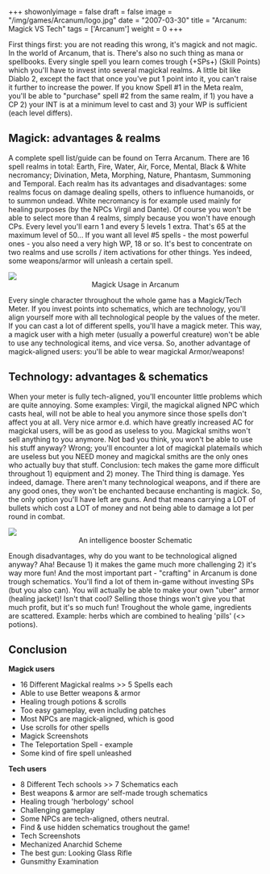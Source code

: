 +++
showonlyimage = false
draft = false
image = "/img/games/Arcanum/logo.jpg"
date = "2007-03-30"
title = "Arcanum: Magick VS Tech"
tags = ['Arcanum']
weight = 0
+++

First things first: you are not reading this wrong, it's magick and not magic. In the world of Arcanum, that is. There's also no such thing as mana or spellbooks. Every single spell you learn comes trough {+SPs+) (Skill Points) which you'll have to invest into several magickal realms. A little bit like Diablo 2, except the fact that once you've put 1 point into it, you can't raise it further to increase the power. If you know Spell #1 in the Meta realm, you'll be able to "purchase" spell #2 from the same realm, if 1) you have a CP 2) your INT is at a minimum level to cast and 3) your WP is sufficient (each level differs).

## Magick: advantages & realms

A complete spell list/guide can be found on Terra Arcanum. There are 16 spell realms in total: Earth, Fire, Water, Air, Force, Mental, Black & White necromancy; Divination, Meta, Morphing, Nature, Phantasm, Summoning and Temporal. Each realm has its advantages and disadvantages: some realms focus on damage dealing spells, others to influence humanoids, or to summon undead. White necromancy is for example used mainly for healing purposes (by the NPCs Virgil and Dante).
Of course you won't be able to select more than 4 realms, simply because you won't have enough CPs. Every level you'll earn 1 and every 5 levels 1 extra. That's 65 at the maximum level of 50... If you want all level #5 spells - the most powerful ones - you also need a very high WP, 18 or so. It's best to concentrate on two realms and use scrolls / item activations for other things. Yes indeed, some weapons/armor will unleash a certain spell.

<img src="/img/games/Arcanum/magickuse.jpg"/>
<center>Magick Usage in Arcanum</center>

Every single character throughout the whole game has a Magick/Tech Meter. If you invest points into schematics, which are technology, you'll align yourself more with all technological people by the values of the meter. If you can cast a lot of different spells, you'll have a magick meter. This way, a magick user with a high meter (usually a powerful creature) won't be able to use any technological items, and vice versa. So, another advantage of magick-aligned users: you'll be able to wear magickal Armor/weapons!

## Technology: advantages & schematics

When your meter is fully tech-aligned, you'll encounter little problems which are quite annoying. Some examples: Virgil, the magickal aligned NPC which casts heal, will not be able to heal you anymore since those spells don't affect you at all. Very nice armor e.d. which have greatly increased AC for magickal users, will be as good as useless to you. Magickal smiths won't sell anything to you anymore. Not bad you think, you won't be able to use his stuff anyway? Wrong; you'll encounter a lot of magickal platemails which are useless but you NEED money and magickal smiths are the only ones who actually buy that stuff.
Conclusion: tech makes the game more difficult throughout 1) equipment and 2) money. The Third thing is damage.
Yes indeed, damage. There aren't many technological weapons, and if there are any good ones, they won't be enchanted because enchanting is magick. So, the only option you'll have left are guns. And that means carrying a LOT of bullets which cost a LOT of money and not being able to damage a lot per round in combat.

<img src="/img/games/Arcanum/techuse.jpg"/>
<center>An intelligence booster Schematic</center>

Enough disadvantages, why do you want to be technological aligned anyway? Aha! Because 1) it makes the game much more challenging 2) it's way more fun! And the most important part - "crafting" in Arcanum is done trough schematics. You'll find a lot of them in-game without investing SPs (but you also can). You will actually be able to make your own "uber" armor (healing jacket)! Isn't that cool? Selling those things won't give you that much profit, but it's so much fun! Troughout the whole game, ingredients are scattered. Example: herbs which are combined to healing 'pills' (<> potions).

## Conclusion

**Magick users**

- 16 Different Magickal realms >> 5 Spells each
- Able to use Better weapons & armor
- Healing trough potions & scrolls
- Too easy gameplay, even including patches
- Most NPCs are magick-aligned, which is good
- Use scrolls for other spells
- Magick Screenshots
- The Teleportation Spell - example
- Some kind of fire spell unleashed

**Tech users**

- 8 Different Tech schools >> 7 Schematics each
- Best weapons & armor are self-made trough schematics
- Healing trough 'herbology' school
- Challenging gameplay
- Some NPCs are tech-aligned, others neutral.
- Find & use hidden schematics troughout the game!
- Tech Screenshots
- Mechanized Anarchid Scheme
- The best gun: Looking Glass Rifle
- Gunsmithy Examination
